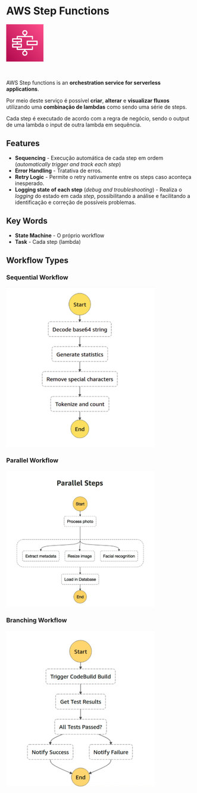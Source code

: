 # AWS Step Functions

<img height=100px; alt="step_functions_logo" src="../../../images/step-functions.svg" />

<p>&nbsp;</p>

AWS Step functions is an **orchestration service for serverless applications**.

Por meio deste serviço é possível **criar**, **alterar** e **visualizar fluxos** utilizando uma **combinação de lambdas** como sendo uma série de steps.

Cada step é executado de acordo com a regra de negócio, sendo o output de uma lambda o input de outra lambda em sequência.

## Features

- **Sequencing** - Execução automática de cada step em ordem (*automatically trigger and track each step*)
- **Error Handling** - Tratativa de erros.
- **Retry Logic** - Permite o retry nativamente entre os steps caso aconteça inesperado.
- **Logging state of each step** (*debug and troubleshooting*) - Realiza o *logging* do estado em cada *step*, possibilitando a análise e facilitando a identificação e correção de possíveis problemas.

## Key Words

- **State Machine** - O próprio workflow
- **Task** - Cada step (lambda)

## Workflow Types

### Sequential Workflow

<img width=400px; alt="step-functions-sequential-workflow" src="../../../images/step-functions-sequential-workflow.png" />

### Parallel Workflow

<img width=400px; alt="step-functions-parallel-workflow" src="../../../images/step-functions-parallel-workflow.png" />

### Branching Workflow

<img width=400px; alt="step-functions-branching-workflow" src="../../../images/step-functions-branching-workflow.png" />